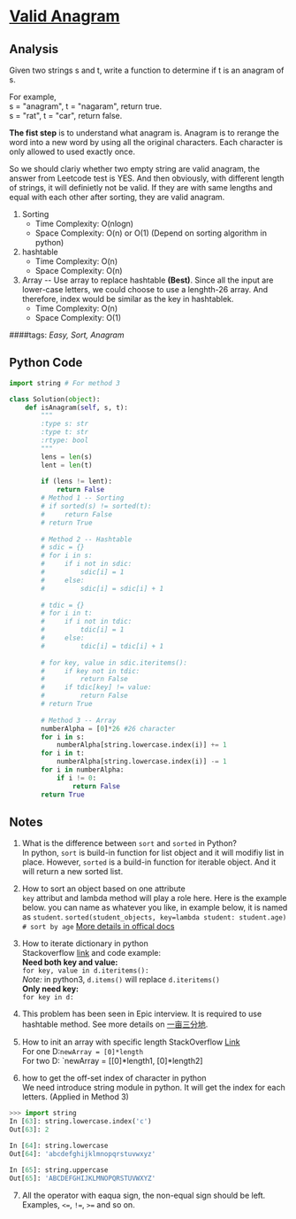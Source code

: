 # [Valid Anagram](https://leetcode.com/problems/valid-anagram/)

## Analysis
Given two strings s and t, write a function to determine if t is an anagram of s.

For example,  
s = "anagram", t = "nagaram", return true.  
s = "rat", t = "car", return false.  

**The fist step** is to understand what anagram is. Anagram is to rerange the word into a new word by using all the original characters. Each character is only allowed to used exactly once. 

So we should clariy whether two empty string  are valid anagram, the answer from Leetcode test is YES. And then obviously, with different length of strings, it will definietly not be valid. If they are with same lengths and equal with each other after sorting, they are valid anagram.
                  
1. Sorting  
    * Time Complexity:  O(nlogn) 
    * Space Complexity: O(n) or O(1) (Depend on sorting algorithm in python)
2. hashtable
    * Time Complexity:  O(n) 
    * Space Complexity: O(n)
3. Array -- Use array to replace hashtable **(Best)**. Since all the input are lower-case letters, we could choose to use a lenghth-26 array. And therefore, index would be similar as the key in hashtablek. 
    * Time Complexity:  O(n) 
    * Space Complexity: O(1)  

    
####tags: *Easy, Sort, Anagram*

## Python Code
~~~python
import string # For method 3

class Solution(object):
    def isAnagram(self, s, t):
        """
        :type s: str
        :type t: str
        :rtype: bool
        """
        lens = len(s)
        lent = len(t)
        
        if (lens != lent):
            return False
        # Method 1 -- Sorting       
        # if sorted(s) != sorted(t):
        #     return False
        # return True    
        
        # Method 2 -- Hashtable 
        # sdic = {}
        # for i in s:
        #     if i not in sdic:
        #         sdic[i] = 1
        #     else:
        #         sdic[i] = sdic[i] + 1
        
        # tdic = {}        
        # for i in t:
        #     if i not in tdic:
        #         tdic[i] = 1
        #     else:
        #         tdic[i] = tdic[i] + 1   
        
        # for key, value in sdic.iteritems():
        #     if key not in tdic:
        #         return False
        #     if tdic[key] != value:
        #         return False
        # return True
        
        # Method 3 -- Array
        numberAlpha = [0]*26 #26 character
        for i in s:
            numberAlpha[string.lowercase.index(i)] += 1
        for i in t:
            numberAlpha[string.lowercase.index(i)] -= 1
        for i in numberAlpha:
            if i != 0:
                return False
        return True
~~~        
## Notes
1. What is the difference between `sort` and `sorted` in Python?  
	In python, `sort` is build-in function for list object and it will modifiy list in place. However, `sorted` is a build-in function for iterable object. And it will return a new sorted list.

2. How to sort an object based on one attribute  
   `key` attribut and lambda method will play a role here. Here is the example below. you can name as whatever you like, in example below, it is named as `student`.
	`sorted(student_objects, key=lambda student: student.age)  # sort by age`
   [More details in offical docs](https://wiki.python.org/moin/HowTo/Sorting)
3. How to iterate dictionary in python  
Stackoverflow [link](http://stackoverflow.com/questions/3294889/iterating-over-dictionaries-using-for-loops-in-python) and code example:  
**Need both key and value:**  
`for key, value in d.iteritems():`  
*Note:* in python3, `d.items()` will replace `d.iteritems()`  
**Only need key:**  
`for key in d:`  
4. This problem has been seen in Epic interview. It is required to use hashtable method. See more details on [一亩三分地](http://www.1point3acres.com/bbs/thread-140532-1-1.html).  
5. How to init an array with specific length
StackOverflow [Link](http://stackoverflow.com/questions/521674/initializing-a-list-to-a-known-number-of-elements-in-python)  
For one D:`newArray = [0]*length`  
For two D: `newArray = [[0]\*length1, [0]*length2]
6. how to get the off-set index of character in python  
We need introduce string module in python. It will get the index for each letters. (Applied in Method 3)

~~~python
>>> import string
In [63]: string.lowercase.index('c')
Out[63]: 2

In [64]: string.lowercase
Out[64]: 'abcdefghijklmnopqrstuvwxyz'

In [65]: string.uppercase
Out[65]: 'ABCDEFGHIJKLMNOPQRSTUVWXYZ'
~~~	

7. All the operator with eaqua sign, the non-equal sign should be left.
Examples, `<=`, `!=`, `>=` and so on.



